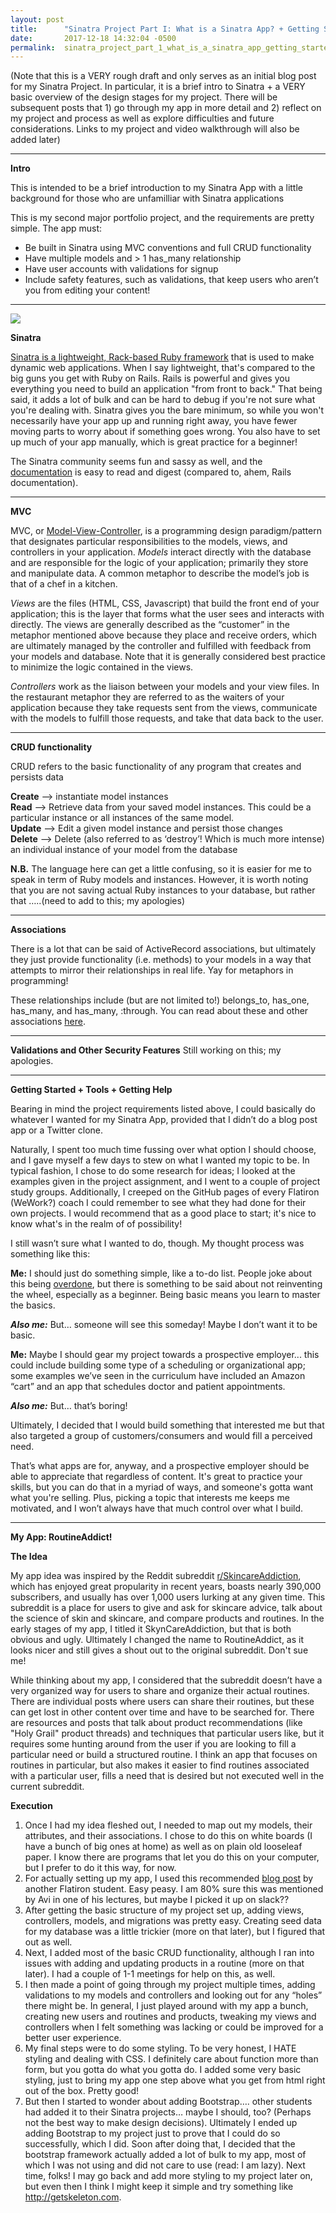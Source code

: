 ```yaml
---
layout: post
title:      "Sinatra Project Part I: What is a Sinatra App? + Getting Started"
date:       2017-12-18 14:32:04 -0500
permalink:  sinatra_project_part_1_what_is_a_sinatra_app_getting_started
---
```


(Note that this is a VERY rough draft and only serves as an initial blog post for my Sinatra Project. In particular, it is a brief intro to Sinatra + a VERY basic overview of the design stages for my project. There will be subsequent posts that 1) go through my app in more detail and 2) reflect on my project and process as well as explore difficulties and future considerations. Links to my project and video walkthrough will also be added later)

*         *          *          *          *          *          *           *          *          *         *          *          *          *          *          *         *          *          *          *         *          
**Intro**

This is intended to be a brief introduction to my Sinatra App with a little background for those who are unfamilliar with Sinatra applications

This is my second major portfolio project, and the requirements are pretty simple. The app must:

* Be built in Sinatra using MVC conventions and full CRUD functionality
* Have multiple models and > 1 has_many relationship
* Have user accounts with validations for signup
* Include safety features, such as validations, that keep users who aren’t you from editing your content!

*         *          *          *          *          *          *           *          *          *         *          *          *          *          *          *         *          *          *          *         * 

![](http://budiirawan.com/wp-content/uploads/2015/06/sinatra-logo.png)

**Sinatra**

[Sinatra is a lightweight, Rack-based Ruby framework](https://learn.co/tracks/full-stack-web-development-v3/sinatra/sinatra-basics/what-is-sinatra) that is used to make dynamic web applications. When I say lightweight, that's compared to the big guns you get with Ruby on Rails. Rails is powerful and gives you everything you need to build an application "from front to back." That being said, it adds a lot of bulk and can be hard to debug if you're not sure what you're dealing with. Sinatra gives you the bare minimum, so while you won't necessarily have your app up and running right away, you have fewer moving parts to worry about if something goes wrong. You also have to set up much of your app manually, which is great practice for a beginner!

 The Sinatra community seems fun and sassy as well, and the [documentation](http://sinatrarb.com/documentation.html) is easy to read and digest (compared to, ahem, Rails documentation). 

*         *          *          *          *          *          *           *          *          *         *          *          *          *          *          *         *          *          *          *         * 

**MVC**

MVC, or [Model-View-Controller](https://learn.co/tracks/full-stack-web-development-v3/sinatra/mvc-and-forms/intro-to-mvc), is a programming design paradigm/pattern that designates particular responsibilities to the models, views, and controllers in your application. *Models* interact directly with the database and are responsible for the logic of your application; primarily they store and manipulate data. A common metaphor to describe the model’s job is that of a chef in a kitchen.

*Views* are the files (HTML, CSS, Javascript) that build the front end of your application; this is the layer that forms what the user sees and interacts with directly. The views are generally described as the “customer” in the metaphor mentioned above because they place and receive orders, which are ultimately managed by the controller and fulfilled with feedback from your models and database. Note that it is generally considered best practice to minimize the logic contained in the views.

*Controllers* work as the liaison between your models and your view files. In the restaurant metaphor they are referred to as the waiters of your application because they take requests sent from the views, communicate with the models to fulfill those requests, and take that data back to the user. 

*         *          *          *          *          *          *           *          *          *         *          *          *          *          *          *         *          *          *          *         * 

**CRUD functionality**

CRUD refers to the basic functionality of any program that creates and persists data

**Create** —> instantiate model instances <br>
**Read** —> Retrieve data from your saved model instances. This could be a particular instance or all instances of the same model. <br>
**Update** —> Edit a given model instance and persist those changes <br>
**Delete** —> Delete (also referred to as ‘destroy’! Which is much more intense) an individual instance of your model from the database

**N.B.** The language here can get a little confusing, so it is easier for me to speak in term of Ruby models and instances. However, it is worth noting that you are not saving actual Ruby instances to your database, but rather that …..(need to add to this; my apologies)

*         *          *          *          *          *          *           *          *          *         *          *          *          *          *          *         *          *          *          *         * 

**Associations**

There is a lot that can be said of ActiveRecord associations, but ultimately they just provide functionality (i.e. methods) to your models in a way that attempts to mirror their relationships in real life. Yay for metaphors in programming! 

These relationships include (but are not limited to!) belongs_to, has_one, has_many, and has_many, :through. You can read about these and other associations [here](http://guides.rubyonrails.org/association_basics.html). 

*         *          *          *          *          *          *           *          *          *         *          *          *          *          *          *         *          *          *          *         * 

**Validations and Other Security Features**
Still working on this; my apologies. 

*         *          *          *          *          *          *           *          *          *         *          *          *          *          *          *         *          *          *          *         * 

**Getting Started + Tools + Getting Help**

Bearing in mind the project requirements listed above, I could basically do whatever I  wanted for my Sinatra App, provided that I didn’t do a blog post app or a Twitter clone. 

Naturally, I spent too much time fussing over what option I should choose, and I gave myself a few days to stew on what I wanted my topic to be. In typical fashion, I chose to do some research for ideas; I looked at the examples given in the project assignment, and I went to a couple of project study groups. Additionally, I creeped on the GitHub pages of every Flatiron (WeWork?) coach I could remember to see what they had done for their own projects. I would recommend that as a good place to start; it's nice to know what's in the realm of of possibility!

I still wasn’t sure what I wanted to do, though. My thought process was something like this:

**Me:** I should just do something simple, like a to-do list. People joke about this being [overdone](https://medium.freecodecamp.org/every-time-you-build-a-to-do-list-app-a-puppy-dies-505b54637a5d), but there is something to be said about not reinventing the wheel, especially as a beginner. Being basic means you learn to master the basics.&#x2028;&#x2028;

***Also me:***  But… someone will see this someday! Maybe I don’t want it to be basic. 

**Me:** Maybe I should gear my project towards a prospective employer... this could include building some type of a scheduling or organizational app; some examples we’ve seen in the curriculum have included an Amazon “cart” and an app that schedules doctor and patient appointments. 

***Also me:*** But… that’s boring! 

Ultimately, I decided that I would build something that interested me but that also targeted a group of customers/consumers and would fill a perceived need. 

That’s what apps are for, anyway, and a prospective employer should be able to appreciate that regardless of content. It's great to practice your skills, but you can do that in a myriad of ways, and someone's gotta want what you're selling. Plus, picking a topic that interests me keeps me motivated, and I won’t always have that much control over what I build.

*         *          *          *          *          *          *           *          *          *         *          *          *          *          *          *         *          *          *          *         * 

**My App: RoutineAddict!**

**The Idea**

My app idea was inspired by the Reddit subreddit [r/SkincareAddiction](https://www.reddit.com/r/SkincareAddiction/), which has enjoyed great propularity in recent years, boasts nearly 390,000 subscribers, and usually has over 1,000 users lurking at any given time. This subreddit is a place for users to give and ask for skincare advice, talk about the science of skin and skincare, and compare products and routines. In the early stages of my app, I titled it SkynCareAddiction, but that is both obvious and ugly. Ultimately I changed the name to RoutineAddict, as it looks nicer and still gives a shout out to the original subreddit. Don't sue me!

While thinking about my app, I considered that the subreddit doesn’t have a very organized way for users to share and organize their actual routines. There are individual posts where users can share their routines, but these can get lost in other content over time and have to be searched for. There are resources and posts that talk about product recommendations (like "Holy Grail" product threads) and techniques that particular users like, but it requires some hunting around from the user if you are looking to fill a particular need or build a structured routine. I think an app that focuses on routines in particular, but also makes it easier to find routines associated with a particular user,  fills a need that is desired but not executed well in the current subreddit.

**Execution**
1. Once I had my idea fleshed out, I needed to map out my models, their attributes, and their associations.  I chose to do this on white boards (I have a bunch of big ones at home) as well as on plain old looseleaf paper. I know there are programs that let you do this on your computer, but I prefer to do it this way, for now.
2. For actually setting up my app, I used this recommended [blog post](http://blog.flatironschool.com/how-to-build-a-sinatra-web-app-in-10-steps) by another Flatiron student. Easy peasy. I am 80% sure this was mentioned by Avi in one of his lectures, but maybe I picked it up on slack?? 
3. After getting the basic structure of my project set up, adding views, controllers, models, and migrations was pretty easy. Creating seed data for my database was a little trickier (more on that later), but I figured that out as well. 
4. Next, I added most of the basic CRUD functionality, although I ran into issues with adding and updating products in a routine (more on that later). I had a couple of 1-1 meetings for help on this, as well.
5. I then made a point of going through my project multiple times, adding validations to my models and controllers and looking out for any “holes” there might be. In general, I just played around with my app a bunch, creating new users and routines and products, tweaking my views and controllers when I felt something was lacking or could be improved for a better user experience.
6. My final steps were to do some styling. To be very honest, I HATE styling and dealing with CSS. I definitely care about function more than form, but you gotta do what you gotta do. I added some very basic styling, just to bring my app one step above what you get from html right out of the box. Pretty good!&#x2028;&#x2028;
7. But then I started to wonder about adding Bootstrap…. other students had added it to their Sinatra projects… maybe I should, too? (Perhaps not the best way to make design decisions). Ultimately I ended up adding Bootstrap to my project just to prove that I could do so successfully, which I did. Soon after doing that, I decided that the bootstrap framework actually added a lot of bulk to my app, most of which I was not using and did not care to use (read: I am lazy). Next time, folks! I may go back and add more styling to my project later on, but even then I think I might keep it simple and try something like http://getskeleton.com.

